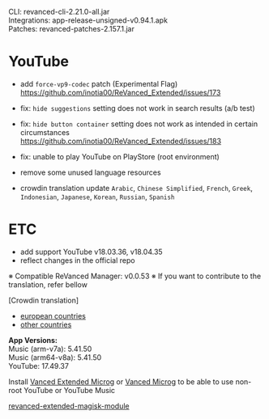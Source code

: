 CLI: revanced-cli-2.21.0-all.jar  
Integrations: app-release-unsigned-v0.94.1.apk  
Patches: revanced-patches-2.157.1.jar  

YouTube
==
- add `force-vp9-codec` patch (Experimental Flag) https://github.com/inotia00/ReVanced_Extended/issues/173
- fix: `hide suggestions` setting does not work in search results (a/b test)
- fix: `hide button container` setting does not work as intended in certain circumstances https://github.com/inotia00/ReVanced_Extended/issues/183
- fix: unable to play YouTube on PlayStore (root environment)
- remove some unused language resources

- crowdin translation update
`Arabic`, `Chinese Simplified`, `French`, `Greek`, `Indonesian`, `Japanese`, `Korean`, `Russian`, `Spanish`

ETC
==
- add support YouTube v18.03.36, v18.04.35
- reflect changes in the official repo

※ Compatible ReVanced Manager: v0.0.53
※ If you want to contribute to the translation, refer bellow

[Crowdin translation]
- [european countries](https://crowdin.com/project/revancedextendedeu)
- [other countries](https://crowdin.com/project/revancedextended)
  
**App Versions:**  
Music (arm-v7a): 5.41.50  
Music (arm64-v8a): 5.41.50  
YouTube: 17.49.37  

Install [Vanced Extended Microg](https://github.com/inotia00/VancedMicroG/releases) or [Vanced Microg](https://github.com/TeamVanced/VancedMicroG/releases) to be able to use non-root YouTube or YouTube Music  

[revanced-extended-magisk-module](https://github.com/MatadorProBr/revanced-extended-magisk-module)  
